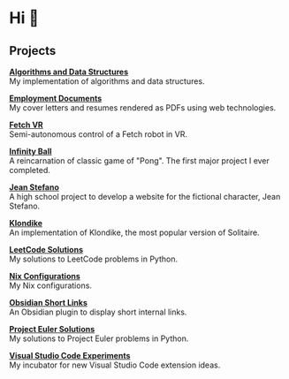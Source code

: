 # Hi :wave:

## Projects

[**Algorithms and Data Structures**][algorithms-and-data-structures]  
My implementation of algorithms and data structures.

[**Employment Documents**][employment-documents]  
My cover letters and resumes rendered as PDFs using web technologies.

[**Fetch VR**][fetch-vr]  
Semi-autonomous control of a Fetch robot in VR.

[**Infinity Ball**][infinity-ball]  
A reincarnation of classic game of "Pong". The first major project I ever completed.

[**Jean Stefano**][jean-stefano]  
A high school project to develop a website for the fictional character, Jean Stefano.

[**Klondike**][klondike]  
An implementation of Klondike, the most popular version of Solitaire.

[**LeetCode Solutions**][leetcode-solutions]  
My solutions to LeetCode problems in Python.

[**Nix Configurations**][nix-configurations]  
My Nix configurations.

[**Obsidian Short Links**][obsidian-short-links]  
An Obsidian plugin to display short internal links.

[**Project Euler Solutions**][project-euler-solutions]  
My solutions to Project Euler problems in Python.

[**Visual Studio Code Experiments**][vscode-experiments]  
My incubator for new Visual Studio Code extension ideas.

[algorithms-and-data-structures]: https://github.com/scottwillmoore/algorithms-and-data-structures
[employment-documents]: https://github.com/scottwillmoore/employment-documents
[fetch-vr]: https://github.com/scottwillmoore/fetch-vr
[infinity-ball]: https://github.com/scottwillmoore/infinity-ball
[jean-stefano]: https://github.com/scottwillmoore/jean-stefano
[klondike]: https://github.com/scottwillmoore/klondike
[leetcode-solutions]: https://github.com/scottwillmoore/leetcode-solutions
[nix-configurations]: https://github.com/scottwillmoore/nix-configurations
[obsidian-short-links]: https://github.com/scottwillmoore/obsidian-short-links
[project-euler-solutions]: https://github.com/scottwillmoore/project-euler-solutions
[vscode-experiments]: https://github.com/scottwillmoore/vscode-experiments
